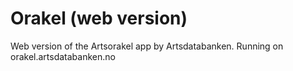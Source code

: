 # Orakel (web version)
Web version of the Artsorakel app by Artsdatabanken.
Running on orakel.artsdatabanken.no
